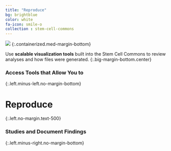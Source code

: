 ```yaml
---
title: "Reproduce"
bg: brightblue
color: white
fa-icon: smile-o
collection : stem-cell-commons
---
```


<img src="{{ 'img/screen-reproduce.jpg' | relative_url }}" />
{:.containerized.med-margin-bottom}

Use **scalable visualization tools** built into the Stem Cell Commons to review analyses and how files were generated.
{:.big-margin-bottom.center}

### Access Tools that Allow You to
{:.left.minus-left.no-margin-bottom}

# Reproduce
{:.left.no-margin.text-500}

### Studies and Document Findings
{:.left.minus-right.no-margin-bottom}
